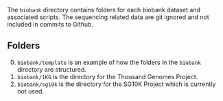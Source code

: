 The `biobank` directory contains folders for each biobank dataset and associated scripts. The sequencing related data are git ignored and not included in commits to Github. 

## Folders
0. `biobank/template` is an example of how the folders in the `biobank` directory are structured.
1. `biobank/1KG` is the directory for the Thousand Genomes Project.
2. `biobank/sg10k` is the directory for the SG10K Project which is currently not used.
